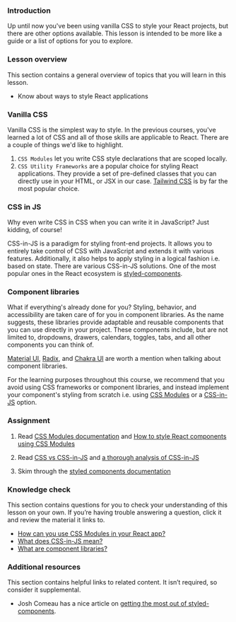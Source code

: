### Introduction

Up until now you've been using vanilla CSS to style your React projects, but there are other options available. This lesson is intended to be more like a guide or a list of options for you to explore.  

### Lesson overview

This section contains a general overview of topics that you will learn in this lesson.

- Know about ways to style React applications 

### Vanilla CSS 

Vanilla CSS is the simplest way to style. In the previous courses, you've learned a lot of CSS and all of those skills are applicable to React. There are a couple of things we'd like to highlight.

1. `CSS Modules` let you write CSS style declarations that are scoped locally.
1. `CSS Utility Frameworks` are a popular choice for styling React applications. They provide a set of pre-defined classes that you can directly use in your HTML, or JSX in our case. [Tailwind CSS](https://tailwindcss.com) is by far the most popular choice. 


### CSS in JS

Why even write CSS in CSS when you can write it in JavaScript? Just kidding, of course! 

CSS-in-JS is a paradigm for styling front-end projects. It allows you to entirely take control of CSS with JavaScript and extends it with various features. Additionally, it also helps to apply styling in a logical fashion i.e. based on state. There are various CSS-in-JS solutions. One of the most popular ones in the React ecosystem is [styled-components](https://styled-components.com/).

### Component libraries

What if everything's already done for you? Styling, behavior, and accessibility are taken care of for you in component libraries. As the name suggests, these libraries provide adaptable and reusable components that you can use directly in your project. These components include, but are not limited to, dropdowns, drawers, calendars, toggles, tabs, and all other components you can think of. 

[Material UI](https://mui.com/), [Radix](https://www.radix-ui.com/), and [Chakra UI](https://chakra-ui.com/) are worth a mention when talking about component libraries.

<div class="lesson-note lesson-note--tip" markdown="1" >

For the learning purposes throughout this course, we recommend that you avoid using CSS frameworks or component libraries, and instead implement your component's styling from scratch i.e. using [CSS Modules](https://www.theodinproject.com/lessons/preview#vanilla-css) or a [CSS-in-JS](https://www.theodinproject.com/lessons/preview#css-in-js) option. 

</div>

### Assignment

<div class="lesson-content__panel" markdown="1">

1. Read [CSS Modules documentation](https://github.com/css-modules/css-modules) and [How to style React components using CSS Modules](https://www.makeuseof.com/react-components-css-modules-style/)

1. Read [CSS vs CSS-in-JS](https://blog.logrocket.com/css-vs-css-in-js/) and [a thorough analysis of CSS-in-JS](https://css-tricks.com/a-thorough-analysis-of-css-in-js/)

1. Skim through the [styled components documentation](https://styled-components.com/)

</div>

### Knowledge check

This section contains questions for you to check your understanding of this lesson on your own. If you’re having trouble answering a question, click it and review the material it links to.

- [How can you use CSS Modules in your React app?](https://www.makeuseof.com/react-components-css-modules-style/)
- [What does CSS-in-JS mean?](#css-in-js)
- [What are component libraries?](#component-libraries)

### Additional resources

This section contains helpful links to related content. It isn’t required, so consider it supplemental.

- Josh Comeau has a nice article on [getting the most out of styled-components](https://www.joshwcomeau.com/css/styled-components/). 
